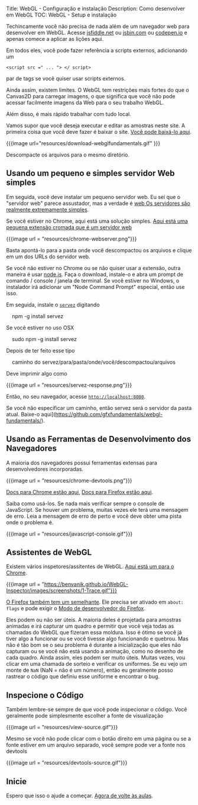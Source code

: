 Title: WebGL - Configuração e instalação
Description: Como desenvolver em WebGL
TOC: WebGL - Setup e instalação


Techincamente você não precisa de nada além de um navegador web para desenvolver em WebGL.
Acesse [jsfiddle.net](https://jsfiddle.net/greggman/8djzyjL3/) ou [jsbin.com](http://jsbin.com) ou [codepen.io](http://codepen.io/greggman/pen/YGQjVV) e apenas comece a aplicar as lições aqui.

Em todos eles, você pode fazer referência a scripts externos, adicionando um

`<script src =" ... "> </ script>`

par de tags se você quiser usar scripts externos.

Ainda assim, existem limites. O WebGL tem restrições mais fortes do que o Canvas2D para carregar imagens, o que significa que você não pode acessar facilmente imagens da Web para o seu trabalho WebGL.

Além disso, é mais rápido trabalhar com tudo local.

Vamos supor que você deseja executar e editar as amostras neste site. A primeira coisa que você deve fazer é baixar o site. [Você pode baixá-lo aqui](https://github.com/gfxfundamentals/webgl-fundamentals/).

{{{image url="resources/download-webglfundamentals.gif" }}}

Descompacte os arquivos para o mesmo diretório.

## Usando um pequeno e simples servidor Web simples

Em seguida, você deve instalar um pequeno servidor web. Eu sei que o "servidor web" parece assustador, mas a verdade é [web
Os servidores são realmente extremamente simples](http://games.greggman.com/game/saving-and-loading-files-in-a-web-page/).

Se você estiver no Chrome, aqui está uma solução simples.
[Aqui está uma pequena extensão cromada que é um servidor web](https://chrome.google.com/webstore/detail/web-server-for-chrome/ofhbbkphhbklhfoeikjpcbhemlocgigb?hl=pt-br)

{{{image url = "resources/chrome-webserver.png"}}}

Basta apontá-lo para a pasta onde você descompactou os arquivos e clique em um dos URLs do servidor web.

Se você não estiver no Chrome ou se não quiser usar a extensão, outra maneira é usar [node.js](https://nodejs.org).
Faça o download, instale-o e abra um prompt de comando / console / janela de terminal. Se você estiver no Windows, o instalador
irá adicionar um "Node Command Prompt" especial, então use isso.

Em seguida, instale o [`servez`](https://github.com/greggman/servez-cli) digitando

    npm -g install servez

Se você estiver no uso OSX

    sudo npm -g install servez

Depois de ter feito esse tipo

    caminho do servez/para/pasta/onde/você/descompactou/arquivos

Deve imprimir algo como

{{{image url = "resources/servez-response.png"}}}

Então, no seu navegador, acesse [`http://localhost:8080`](http://localhost:8080).

Se você não especificar um caminho, então servez será o servidor da pasta atual. Baixe-o aqui](https://github.com/gfxfundamentals/webgl-fundamentals/).

## Usando as Ferramentas de Desenvolvimento dos Navegadores

A maioria dos navegadores possui ferramentas extensas para desenvolvedores incorporadas.

{{{image url = "resources/chrome-devtools.png"}}}

[Docs para Chrome estão aqui](https://developers.google.com/web/tools/chrome-devtools/),
[Docs para Firefox estão aqui](https://developer.mozilla.org/en-US/docs/Tools).

Saiba como usá-los. Se nada mais verificar sempre o console de JavaScript. Se houver um problema, muitas vezes ele terá uma mensagem de erro. Leia a mensagem de erro de perto e você deve obter uma pista onde o problema é.

{{{image url = "resources/javascript-console.gif"}}}

## Assistentes de WebGL

Existem vários inspetores/assitentes de WebGL. [Aqui está um para o Chrome](https://benvanik.github.io/WebGL-Inspector/).

{{{image url = "https://benvanik.github.io/WebGL-Inspector/images/screenshots/1-Trace.gif"}}}

[O Firefox também tem um semelhante](https://hacks.mozilla.org/2014/03/introduzindo-the-canvas-debugger-in-firefox-developer-tools/).
Ele precisa ser ativado em `about: flags` e pode exigir o [Modo de desenvolvedor do Firefox](https://www.mozilla.org/en-US/firefox/developer/).

Eles podem ou não ser úteis. A maioria deles é projetada para amostras animadas e irá capturar um quadro e permitir que você veja todas as chamadas do WebGL que fizeram essa moldura. Isso é ótimo se você já tiver algo a funcionar ou se você tivesse algo funcionando e quebrou. Mas não é tão bom se o seu problema é durante a inicialização que eles não capturam ou se você não está usando a animação, como no desenho de cada quadro. Ainda assim, eles podem ser muito úteis. Muitas vezes, vou clicar em uma chamada de sorteio e verificar os uniformes. Se eu vejo um
monte de `NaN` (NaN = não é um número), então eu geralmente posso rastrear o código que definiu esse uniforme e encontrar o bug.

## Inspecione o Código

Também lembre-se sempre de que você pode inspecionar o código. Você geralmente pode simplesmente escolher a fonte de visualização

{{{image url = "resources/view-source.gif"}}}

Mesmo se você não pode clicar com o botão direito em uma página ou se a fonte estiver em um arquivo separado, você sempre pode ver a fonte nos devtools

{{{image url = "resources/devtools-source.gif"}}}

## Inicie

Espero que isso o ajude a começar. [Agora de volte às aulas](index.html).
